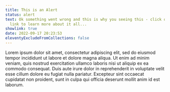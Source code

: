 ```yaml
---
title: This is an Alert
status: alert
text: Ok something went wrong and this is why you seeing this - click on the
  link to learn more about it all...
showlink: true
date: 2022-09-17 20:23:53
eleventyExcludeFromCollections: false
---
```

Lorem ipsum dolor sit amet, consectetur adipiscing elit, sed do eiusmod tempor incididunt ut labore et dolore magna aliqua. Ut enim ad minim veniam, quis nostrud exercitation ullamco laboris nisi ut aliquip ex ea commodo consequat. Duis aute irure dolor in reprehenderit in voluptate velit esse cillum dolore eu fugiat nulla pariatur. Excepteur sint occaecat cupidatat non proident, sunt in culpa qui officia deserunt mollit anim id est laborum. 